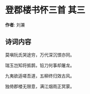# 登郡楼书怀三首  其三

**作者**: 刘兼

## 诗词内容

莫嗔阮氏哭途穷，万代深沉恨亦同。

瑞玉岂知将抵鹊，铅刀何事却屠龙。

九夷欲适嗟吾道，五柳终归效古风。

独倚郡楼无限意，满江烟雨正冥蒙。

